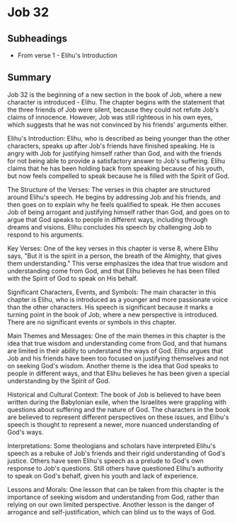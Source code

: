 # Job 32

## Subheadings

* From verse 1 - Elihu's Introduction

## Summary

Job 32 is the beginning of a new section in the book of Job, where a new character is introduced - Elihu. The chapter begins with the statement that the three friends of Job were silent, because they could not refute Job's claims of innocence. However, Job was still righteous in his own eyes, which suggests that he was not convinced by his friends' arguments either.

Elihu's Introduction:
Elihu, who is described as being younger than the other characters, speaks up after Job's friends have finished speaking. He is angry with Job for justifying himself rather than God, and with the friends for not being able to provide a satisfactory answer to Job's suffering. Elihu claims that he has been holding back from speaking because of his youth, but now feels compelled to speak because he is filled with the Spirit of God.

The Structure of the Verses:
The verses in this chapter are structured around Elihu's speech. He begins by addressing Job and his friends, and then goes on to explain why he feels qualified to speak. He then accuses Job of being arrogant and justifying himself rather than God, and goes on to argue that God speaks to people in different ways, including through dreams and visions. Elihu concludes his speech by challenging Job to respond to his arguments.

Key Verses:
One of the key verses in this chapter is verse 8, where Elihu says, "But it is the spirit in a person, the breath of the Almighty, that gives them understanding." This verse emphasizes the idea that true wisdom and understanding come from God, and that Elihu believes he has been filled with the Spirit of God to speak on His behalf.

Significant Characters, Events, and Symbols:
The main character in this chapter is Elihu, who is introduced as a younger and more passionate voice than the other characters. His speech is significant because it marks a turning point in the book of Job, where a new perspective is introduced. There are no significant events or symbols in this chapter.

Main Themes and Messages:
One of the main themes in this chapter is the idea that true wisdom and understanding come from God, and that humans are limited in their ability to understand the ways of God. Elihu argues that Job and his friends have been too focused on justifying themselves and not on seeking God's wisdom. Another theme is the idea that God speaks to people in different ways, and that Elihu believes he has been given a special understanding by the Spirit of God.

Historical and Cultural Context:
The book of Job is believed to have been written during the Babylonian exile, when the Israelites were grappling with questions about suffering and the nature of God. The characters in the book are believed to represent different perspectives on these issues, and Elihu's speech is thought to represent a newer, more nuanced understanding of God's ways.

Interpretations:
Some theologians and scholars have interpreted Elihu's speech as a rebuke of Job's friends and their rigid understanding of God's justice. Others have seen Elihu's speech as a prelude to God's own response to Job's questions. Still others have questioned Elihu's authority to speak on God's behalf, given his youth and lack of experience.

Lessons and Morals:
One lesson that can be taken from this chapter is the importance of seeking wisdom and understanding from God, rather than relying on our own limited perspective. Another lesson is the danger of arrogance and self-justification, which can blind us to the ways of God.